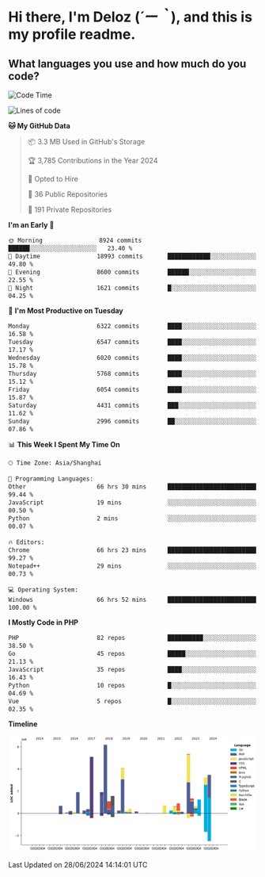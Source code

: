 # **Hi there, I'm Deloz (*´ー｀*), and this is my profile readme.**

## **What languages you use and how much do you code?**

<!--START_SECTION:waka-->
![Code Time](http://img.shields.io/badge/Code%20Time-4%2C320%20hrs%2032%20mins-blue)

![Lines of code](https://img.shields.io/badge/From%20Hello%20World%20I%27ve%20Written-42.2%20million%20lines%20of%20code-blue)

**🐱 My GitHub Data** 

> 📦 3.3 MB Used in GitHub's Storage 
 > 
> 🏆 3,785 Contributions in the Year 2024
 > 
> 💼 Opted to Hire
 > 
> 📜 36 Public Repositories 
 > 
> 🔑 191 Private Repositories 
 > 
**I'm an Early 🐤** 

```text
🌞 Morning                8924 commits        ██████░░░░░░░░░░░░░░░░░░░   23.40 % 
🌆 Daytime                18993 commits       ████████████░░░░░░░░░░░░░   49.80 % 
🌃 Evening                8600 commits        ██████░░░░░░░░░░░░░░░░░░░   22.55 % 
🌙 Night                  1621 commits        █░░░░░░░░░░░░░░░░░░░░░░░░   04.25 % 
```
📅 **I'm Most Productive on Tuesday** 

```text
Monday                   6322 commits        ████░░░░░░░░░░░░░░░░░░░░░   16.58 % 
Tuesday                  6547 commits        ████░░░░░░░░░░░░░░░░░░░░░   17.17 % 
Wednesday                6020 commits        ████░░░░░░░░░░░░░░░░░░░░░   15.78 % 
Thursday                 5768 commits        ████░░░░░░░░░░░░░░░░░░░░░   15.12 % 
Friday                   6054 commits        ████░░░░░░░░░░░░░░░░░░░░░   15.87 % 
Saturday                 4431 commits        ███░░░░░░░░░░░░░░░░░░░░░░   11.62 % 
Sunday                   2996 commits        ██░░░░░░░░░░░░░░░░░░░░░░░   07.86 % 
```


📊 **This Week I Spent My Time On** 

```text
🕑︎ Time Zone: Asia/Shanghai

💬 Programming Languages: 
Other                    66 hrs 30 mins      █████████████████████████   99.44 % 
JavaScript               19 mins             ░░░░░░░░░░░░░░░░░░░░░░░░░   00.50 % 
Python                   2 mins              ░░░░░░░░░░░░░░░░░░░░░░░░░   00.07 % 

🔥 Editors: 
Chrome                   66 hrs 23 mins      █████████████████████████   99.27 % 
Notepad++                29 mins             ░░░░░░░░░░░░░░░░░░░░░░░░░   00.73 % 

💻 Operating System: 
Windows                  66 hrs 52 mins      █████████████████████████   100.00 % 
```

**I Mostly Code in PHP** 

```text
PHP                      82 repos            ██████████░░░░░░░░░░░░░░░   38.50 % 
Go                       45 repos            █████░░░░░░░░░░░░░░░░░░░░   21.13 % 
JavaScript               35 repos            ████░░░░░░░░░░░░░░░░░░░░░   16.43 % 
Python                   10 repos            █░░░░░░░░░░░░░░░░░░░░░░░░   04.69 % 
Vue                      5 repos             █░░░░░░░░░░░░░░░░░░░░░░░░   02.35 % 
```



**Timeline**

![Lines of Code chart](https://raw.githubusercontent.com/deloz/deloz/main/assets/bar_graph.png)


 Last Updated on 28/06/2024 14:14:01 UTC
<!--END_SECTION:waka-->
